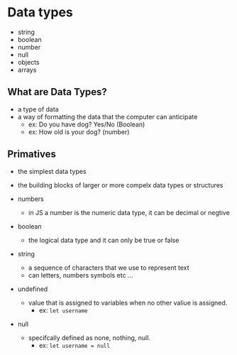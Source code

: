 # Data types

- string
- boolean
- number
- null
- objects
- arrays

## What are Data Types?

- a type of data
- a way of formatting the data that the computer can anticipate
  - ex: Do you have dog? Yes/No (Boolean)
  - ex: How old is your dog? (number)

## Primatives

- the simplest data types
- the building blocks of larger or more compelx data types or structures

- numbers
  - in JS a number is the numeric data type, it can be decimal or negtive
- boolean
  - the logical data type and it can only be true or false
- string
  - a sequence of characters that we use to represent text
  - can letters, numbers symbols etc ...
- undefined
  - value that is assigned to variables when no other valiue is assigned.
    - ex: `let username`
- null
  - specifcally defined as none, nothing, null.
    - ex: `let username = null`
